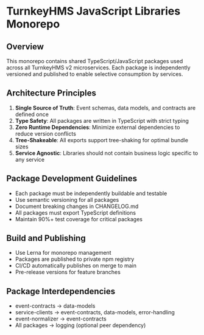 # TurnkeyHMS JavaScript Libraries Monorepo

## Overview
This monorepo contains shared TypeScript/JavaScript packages used across all TurnkeyHMS v2 microservices. Each package is independently versioned and published to enable selective consumption by services.

## Architecture Principles
1. **Single Source of Truth**: Event schemas, data models, and contracts are defined once
2. **Type Safety**: All packages are written in TypeScript with strict typing
3. **Zero Runtime Dependencies**: Minimize external dependencies to reduce version conflicts
4. **Tree-Shakeable**: All exports support tree-shaking for optimal bundle sizes
5. **Service Agnostic**: Libraries should not contain business logic specific to any service

## Package Development Guidelines
- Each package must be independently buildable and testable
- Use semantic versioning for all packages
- Document breaking changes in CHANGELOG.md
- All packages must export TypeScript definitions
- Maintain 90%+ test coverage for critical packages

## Build and Publishing
- Use Lerna for monorepo management
- Packages are published to private npm registry
- CI/CD automatically publishes on merge to main
- Pre-release versions for feature branches

## Package Interdependencies
- event-contracts → data-models
- service-clients → event-contracts, data-models, error-handling
- event-normalizer → event-contracts
- All packages → logging (optional peer dependency)